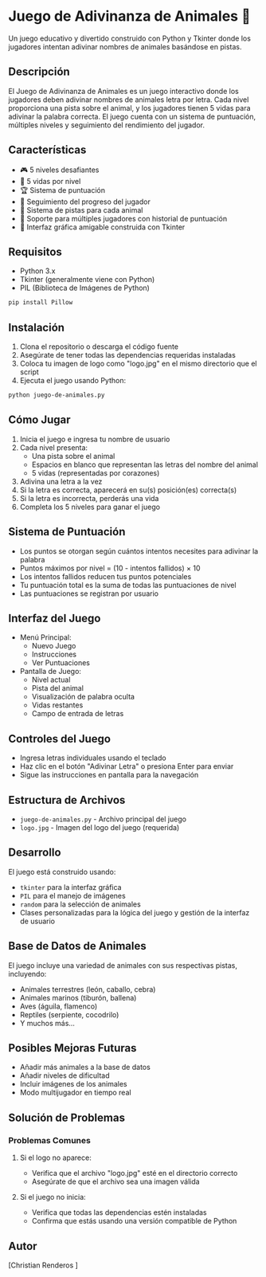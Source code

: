 # Juego de Adivinanza de Animales 🐾

Un juego educativo y divertido construido con Python y Tkinter donde los jugadores intentan adivinar nombres de animales basándose en pistas.

## Descripción

El Juego de Adivinanza de Animales es un juego interactivo donde los jugadores deben adivinar nombres de animales letra por letra. Cada nivel proporciona una pista sobre el animal, y los jugadores tienen 5 vidas para adivinar la palabra correcta. El juego cuenta con un sistema de puntuación, múltiples niveles y seguimiento del rendimiento del jugador.

## Características

- 🎮 5 niveles desafiantes
- 💖 5 vidas por nivel
- 🏆 Sistema de puntuación
- 📝 Seguimiento del progreso del jugador
- 🎯 Sistema de pistas para cada animal
- 👥 Soporte para múltiples jugadores con historial de puntuación
- 🎨 Interfaz gráfica amigable construida con Tkinter

## Requisitos

- Python 3.x
- Tkinter (generalmente viene con Python)
- PIL (Biblioteca de Imágenes de Python)

```bash
pip install Pillow
```

## Instalación

1. Clona el repositorio o descarga el código fuente
2. Asegúrate de tener todas las dependencias requeridas instaladas
3. Coloca tu imagen de logo como "logo.jpg" en el mismo directorio que el script
4. Ejecuta el juego usando Python:

```bash
python juego-de-animales.py
```

## Cómo Jugar

1. Inicia el juego e ingresa tu nombre de usuario
2. Cada nivel presenta:
   - Una pista sobre el animal
   - Espacios en blanco que representan las letras del nombre del animal
   - 5 vidas (representadas por corazones)
3. Adivina una letra a la vez
4. Si la letra es correcta, aparecerá en su(s) posición(es) correcta(s)
5. Si la letra es incorrecta, perderás una vida
6. Completa los 5 niveles para ganar el juego

## Sistema de Puntuación

- Los puntos se otorgan según cuántos intentos necesites para adivinar la palabra
- Puntos máximos por nivel = (10 - intentos fallidos) × 10
- Los intentos fallidos reducen tus puntos potenciales
- Tu puntuación total es la suma de todas las puntuaciones de nivel
- Las puntuaciones se registran por usuario

## Interfaz del Juego

- Menú Principal:
  - Nuevo Juego
  - Instrucciones
  - Ver Puntuaciones
- Pantalla de Juego:
  - Nivel actual
  - Pista del animal
  - Visualización de palabra oculta
  - Vidas restantes
  - Campo de entrada de letras

## Controles del Juego

- Ingresa letras individuales usando el teclado
- Haz clic en el botón "Adivinar Letra" o presiona Enter para enviar
- Sigue las instrucciones en pantalla para la navegación

## Estructura de Archivos

- `juego-de-animales.py` - Archivo principal del juego
- `logo.jpg` - Imagen del logo del juego (requerida)

## Desarrollo

El juego está construido usando:
- `tkinter` para la interfaz gráfica
- `PIL` para el manejo de imágenes
- `random` para la selección de animales
- Clases personalizadas para la lógica del juego y gestión de la interfaz de usuario

## Base de Datos de Animales

El juego incluye una variedad de animales con sus respectivas pistas, incluyendo:
- Animales terrestres (león, caballo, cebra)
- Animales marinos (tiburón, ballena)
- Aves (águila, flamenco)
- Reptiles (serpiente, cocodrilo)
- Y muchos más...

## Posibles Mejoras Futuras

- Añadir más animales a la base de datos
- Añadir niveles de dificultad
- Incluir imágenes de los animales
- Modo multijugador en tiempo real

## Solución de Problemas

### Problemas Comunes

1. Si el logo no aparece:
   - Verifica que el archivo "logo.jpg" esté en el directorio correcto
   - Asegúrate de que el archivo sea una imagen válida

2. Si el juego no inicia:
   - Verifica que todas las dependencias estén instaladas
   - Confirma que estás usando una versión compatible de Python

## Autor

[Christian Renderos
]



